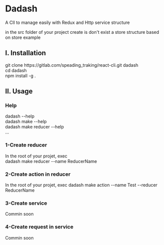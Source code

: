 <h1>Dadash</h1>
<p>A ClI to manage easily with Redux and Http service structure</p>

<p>in the src folder of your project create is don't exist a store structure based on store 
<a>example</a>
</p>

<h2>I. Installation</h2>
git clone https://gitlab.com/speading_traking/react-cli.git dadash<br/>
cd dadash <br/>
npm install -g .<br/>

<h2>II. Usage</h2>
<h3>Help</h3>
dadash --help<br/>
dadash make --help<br/>
dadash make reducer --help<br/>
...

<h3>1-Create reducer</h3>
In the root of your projet, exec <br/>
dadash make reducer --name ReducerName

<h3>2-Create action in reducer</h3>
In the root of your projet, exec
dadash make action --name Test --reducer ReducerName

<h3>3-Create service</h3>
Commin soon

<h3>4-Create request in service</h3>
Commin soon
